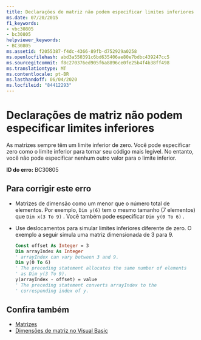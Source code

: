 ```yaml
---
title: Declarações de matriz não podem especificar limites inferiores
ms.date: 07/20/2015
f1_keywords:
- vbc30805
- bc30805
helpviewer_keywords:
- BC30805
ms.assetid: f2055387-f4dc-4366-89fb-d752929a0258
ms.openlocfilehash: abd3a550391c6bd635406ae80e7bdbc439247cc5
ms.sourcegitcommit: f8c270376ed905f6a8896ce0fe25b4f4b38ff498
ms.translationtype: MT
ms.contentlocale: pt-BR
ms.lasthandoff: 06/04/2020
ms.locfileid: "84412293"
---
```

# <a name="array-declarations-cannot-specify-lower-bounds"></a>Declarações de matriz não podem especificar limites inferiores

As matrizes sempre têm um limite inferior de zero. Você pode especificar zero como o limite inferior para tornar seu código mais legível. No entanto, você não pode especificar nenhum outro valor para o limite inferior.

**ID do erro:** BC30805

## <a name="to-correct-this-error"></a>Para corrigir este erro

- Matrizes de dimensão como um menor que o número total de elementos. Por exemplo, `Dim y(6)` tem o mesmo tamanho (7 elementos) que `Dim x(3 To 9)` . Você também pode especificar `Dim y(0 To 6)` .

- Use deslocamentos para simular limites inferiores diferente de zero. O exemplo a seguir simula uma matriz dimensionada de 3 para 9.

  ```vb
  Const offset As Integer = 3
  Dim arrayIndex As Integer
  ' arrayIndex can vary between 3 and 9.
  Dim y(0 To 6)
  ' The preceding statement allocates the same number of elements
  ' as Dim y(3 To 9).
  y(arrayIndex - offset) = value
  ' The preceding statement converts arrayIndex to the
  ' corresponding index of y.
  ```

## <a name="see-also"></a>Confira também

- [Matrizes](../programming-guide/language-features/arrays/index.md)
- [Dimensões de matriz no Visual Basic](../programming-guide/language-features/arrays/array-dimensions.md)
